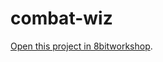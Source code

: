 combat-wiz
=====

[Open this project in 8bitworkshop](http://8bitworkshop.com/redir.html?platform=vcs&githubURL=https%3A%2F%2Fgithub.com%2FMikeDX%2Fcombat-wiz&file=combat.wiz).
